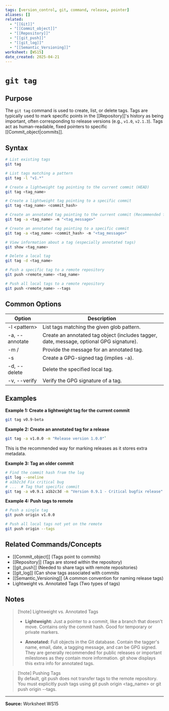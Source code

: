 ```yaml
---
tags: [version_control, git, command, release, pointer]
aliases: []
related:
  - "[[Git]]"
  - "[[Commit_object]]"
  - "[[Repository]]"
  - "[[git_push]]"
  - "[[git_log]]"
  - "[[Semantic_Versioning]]"
worksheet: [WS15]
date_created: 2025-04-21
---
```

# ` git tag `

## Purpose

The `git tag` command is used to create, list, or delete tags. Tags are typically used to mark specific points in the [[Repository]]'s history as being important, often corresponding to release versions (e.g., `v1.0`, `v2.1.3`). Tags act as human-readable, fixed pointers to specific [[Commit_object|commits]].

## Syntax

```bash
# List existing tags
git tag

# List tags matching a pattern
git tag -l "v1.*"

# Create a lightweight tag pointing to the current commit (HEAD)
git tag <tag_name>

# Create a lightweight tag pointing to a specific commit
git tag <tag_name> <commit_hash>

# Create an annotated tag pointing to the current commit (Recommended for releases)
git tag -a <tag_name> -m "<tag_message>"

# Create an annotated tag pointing to a specific commit
git tag -a <tag_name> <commit_hash> -m "<tag_message>"

# View information about a tag (especially annotated tags)
git show <tag_name>

# Delete a local tag
git tag -d <tag_name>

# Push a specific tag to a remote repository
git push <remote_name> <tag_name>

# Push all local tags to a remote repository
git push <remote_name> --tags
```


## Common Options

| Option         | Description                                                                              |
| -------------- | ---------------------------------------------------------------------------------------- |
| -l \<pattern>  | List tags matching the given glob pattern.                                               |
| -a, --annotate | Create an annotated tag object (includes tagger, date, message, optional GPG signature). |
| -m /<message>  | Provide the message for an annotated tag.                                                |
| -s             | Create a GPG-signed tag (implies -a).                                                    |
| -d, --delete   | Delete the specified local tag.                                                          |
| -v, --verify   | Verify the GPG signature of a tag.                                                       |

## Examples

**Example 1: Create a lightweight tag for the current commit**

```bash
git tag v0.9-beta
```

**Example 2: Create an annotated tag for a release**

```bash
git tag -a v1.0.0 -m "Release version 1.0.0"`
```
This is the recommended way for marking releases as it stores extra metadata.

**Example 3: Tag an older commit**

```bash
# Find the commit hash from the log 
git log --oneline
# a1b2c3d Fix critical bug 
# ...  # Tag that specific commit 
git tag -a v0.9.1 a1b2c3d -m "Version 0.9.1 - Critical bugfix release"
```

**Example 4: Push tags to remote**

```bash
# Push a single tag
git push origin v1.0.0

# Push all local tags not yet on the remote
git push origin --tags
```

## Related Commands/Concepts

- [[Commit_object]] (Tags point to commits)
- [[Repository]] (Tags are stored within the repository)
- [[git_push]] (Needed to share tags with remote repositories)
- [[git_log]] (Can show tags associated with commits
- [[Semantic_Versioning]] (A common convention for naming release tags)
- Lightweight vs. Annotated Tags (Two types of tags)


## Notes

> [!note] Lightweight vs. Annotated Tags
> 
> - **Lightweight:** Just a pointer to a commit, like a branch that doesn't move. Contains only the commit hash. Good for temporary or private markers.
>     
> - **Annotated:** Full objects in the Git database. Contain the tagger's name, email, date, a tagging message, and can be GPG signed. They are generally recommended for public releases or important milestones as they contain more information. git show <tagname> displays this extra info for annotated tags.


> [!note] Pushing Tags  
> By default, git push does not transfer tags to the remote repository. You must explicitly push tags using git push origin <tag_name> or git push origin --tags.

---

**Source:** Worksheet WS15